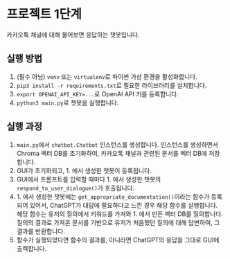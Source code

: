 # 프로젝트 1단계

카카오톡 채널에 대해 물어보면 응답하는 챗봇입니다.

## 실행 방법

1. (필수 아님) `venv` 또는 `virtualenv`로 파이썬 가상 환경을 활성화합니다.
2. `pip3 install -r requirements.txt`로 필요한 라이브러리를 설치합니다.
3. `export OPENAI_API_KEY=...`로 OpenAI API 키를 등록합니다.
4. `python3 main.py`로 챗봇을 실행합니다.

## 실행 과정

1. `main.py`에서 `chatbot.Chatbot` 인스턴스를 생성합니다.
   인스턴스를 생성하면서 Chroma 벡터 DB를 초기화하여, 카카오톡 채널과 관련된 문서를 벡터 DB에 저장합니다.
2. GUI가 초기화되고, 1. 에서 생성한 챗봇이 등록됩니다.
3. GUI에서 프롬프트를 입력할 때마다 1. 에서 생성한 챗봇의 `respond_to_user_dialogue()`가 호출됩니다.
4. 1\. 에서 생성한 챗봇에는 `get_appropriate_documentation()`이라는 함수가 등록되어 있어서,
   ChatGPT가 대답에 필요하다고 느낀 경우 해당 함수를 실행합니다.  해당 함수는 유저의 질의에서
   키워드를 가져와 1. 에서 만든 벡터 DB를 질의합니다. 질의의 결과로 가져온 문서를 기반으로
   유저가 처음했던 질의에 대해 답변하여, 그 결과를 반환합니다.
5. 함수가 실행되었다면 함수의 결과를, 아니라면 ChatGPT의 응답을 그대로 GUI에 출력합니다.
